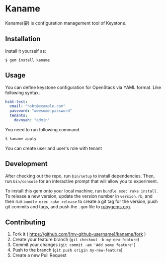 # Kaname

Kaname(要) is configuration management tool of Keystone.

## Installation

Install it yourself as:

    $ gem install kaname

## Usage

You can define keystone configuration for OpenStack via YAML format. Like following syntax.

```yaml
hsbt-test:
  email: "hsbt@example.com"
  password: "awesome-password"
  tenants:
    devnyah: "admin"
```

You need to run following command.

```sh
$ kaname apply
```

You can create user and user's role with tenant

## Development

After checking out the repo, run `bin/setup` to install dependencies. Then, run `bin/console` for an interactive prompt that will allow you to experiment.

To install this gem onto your local machine, run `bundle exec rake install`. To release a new version, update the version number in `version.rb`, and then run `bundle exec rake release` to create a git tag for the version, push git commits and tags, and push the `.gem` file to [rubygems.org](https://rubygems.org).

## Contributing

1. Fork it ( https://github.com/[my-github-username]/kaname/fork )
2. Create your feature branch (`git checkout -b my-new-feature`)
3. Commit your changes (`git commit -am 'Add some feature'`)
4. Push to the branch (`git push origin my-new-feature`)
5. Create a new Pull Request
